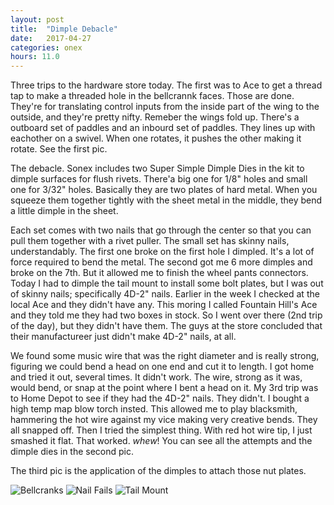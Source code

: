 ```yaml
---
layout: post
title:  "Dimple Debacle"
date:   2017-04-27 
categories: onex
hours: 11.0
---
```


Three trips to the hardware store today.  The first was to Ace to get a thread tap to make a threaded hole in the bellcrannk faces.  Those are done. They're for translating control inputs from the inside part of the wing to the outside, and they're pretty nifty.  Remeber the wings fold up.  There's a outboard set of paddles and an inbourd set of paddles.  They lines up with eachother on a swivel.  When one rotates, it pushes the other making it rotate.  See the first pic.

The debacle.  Sonex includes two Super Simple Dimple Dies in the kit to dimple surfaces for flush rivets.  There'a big one for 1/8" holes and small one for 3/32" holes.  Basically they are two plates of hard metal. When you squeeze them together tightly with the sheet metal in the middle, they bend a little dimple in the sheet.
  
Each set comes with two nails that go through the center so that you can pull them together with a rivet puller.  The small set has skinny nails, understandably.  The first one broke on the first hole I dimpled.  It's a lot of force required to bend the metal.  The second got me 6 more dimples and broke on the 7th. But it allowed me to finish the wheel pants connectors.  Today I had to dimple the tail mount to install some bolt plates, but I was out of skinny nails; specifically 4D-2" nails.  Earlier in the week I checked at the local Ace and they didn't have any.  This moring I called Fountain Hill's Ace and they told me they had two boxes in stock.  So I went over there (2nd trip of the day), but they didn't have them.  The guys at the store concluded that their manufactureer just didn't make 4D-2" nails, at all.  

We found some music wire that was the right diameter and is really strong, figuring we could bend a head on one end and cut it to length.  I got home and tried it out, several times.  It didn't work.  The wire, strong as it was, would bend, or snap at the point where I bent a head on it.  My 3rd trip was to Home Depot to see if they had the 4D-2" nails.  They didn't.  I bought a high temp map blow torch insted.  This allowed me to play blacksmith, hammering the hot wire against my vice making very creative bends.  They all snapped off.  Then I tried the simplest thing.  With red hot wire tip, I just smashed it flat. That worked.  *whew*!  You can see all the attempts and the dimple dies in the second pic.  

The third pic is the application of the dimples to attach those nut plates.

![Bellcranks](/onex/img/2017-04-27/1.jpg)
![Nail Fails](/onex/img/2017-04-27/2.jpg)
![Tail Mount](/onex/img/2017-04-27/3.jpg)
